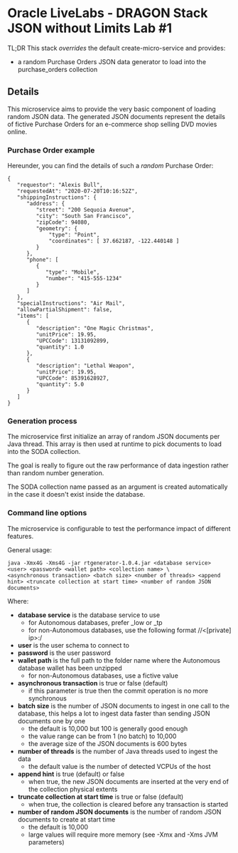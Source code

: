 # Oracle LiveLabs - DRAGON Stack JSON without Limits Lab #1
TL;DR This stack _overrides_ the default create-micro-service and provides:
- a random Purchase Orders JSON data generator to load into the purchase_orders collection

## Details
This microservice aims to provide the very basic component of loading random JSON data. 
The generated JSON documents represent the details of fictive Purchase Orders for an e-commerce shop
selling DVD movies online.

### Purchase Order example
Hereunder, you can find the details of such a _random_ Purchase Order:

```
{
   "requestor": "Alexis Bull",
   "requestedAt": "2020-07-20T10:16:52Z",
   "shippingInstructions": {
      "address": {
         "street": "200 Sequoia Avenue",
         "city": "South San Francisco",
         "zipCode": 94080,
         "geometry": {
             "type": "Point",
             "coordinates": [ 37.662187, -122.440148 ]
         }
      },
      "phone": [
         {
            "type": "Mobile",
            "number": "415-555-1234"
         }
      ]
   },
   "specialInstructions": "Air Mail",
   "allowPartialShipment": false,
   "items": [
      {
         "description": "One Magic Christmas",
         "unitPrice": 19.95,
         "UPCCode": 13131092899,
         "quantity": 1.0
      },
      {
         "description": "Lethal Weapon",
         "unitPrice": 19.95,
         "UPCCode": 85391628927,
         "quantity": 5.0
      }
   ]
}
```

### Generation process

The microservice first initialize an array of random JSON documents per Java thread. 
This array is then used at runtime to pick documents to load into the SODA collection.

The goal is really to figure out the raw performance of data ingestion rather than random 
number generation.

The SODA collection name passed as an argument is created automatically in the case it doesn't
exist inside the database.

### Command line options

The microservice is configurable to test the performance impact of different features.

General usage:
```
java -Xmx4G -Xms4G -jar rtgenerator-1.0.4.jar <database service> <user> <password> <wallet path> <collection name> \
<asynchronous transaction> <batch size> <number of threads> <append hint> <truncate collection at start time> <number of random JSON documents>
```

Where:
- **database service** is the database service to use
  - for Autonomous databases, prefer _low or _tp
  - for non-Autonomous databases, use the following format //<[private] ip>:<port>/<database service name>
- **user** is the user schema to connect to
- **password** is the user password
- **wallet path** is the full path to the folder name where the Autonomous database wallet has been unzipped
  - for non-Autonomous databases, use a fictive value
- **asynchronous transaction** is true or false (default)
  - if this parameter is true then the commit operation is no more synchronous
- **batch size** is the number of JSON documents to ingest in one call to the database, this helps a lot to ingest data faster than sending JSON documents one by one
  - the default is 10,000 but 100 is generally good enough
  - the value range can be from 1 (no batch) to 10,000
  - the average size of the JSON documents is 600 bytes
- **number of threads** is the number of Java threads used to ingest the data
  - the default value is the number of detected VCPUs of the host
- **append hint** is true (default) or false
  - when true, the new JSON documents are inserted at the very end of the collection physical extents
- **truncate collection at start time** is true or false (default)
  - when true, the collection is cleared before any transaction is started
- **number of random JSON documents** is the number of random JSON documents to create at start time
  - the default is 10,000
  - large values will require more memory (see -Xmx and -Xms JVM parameters)


